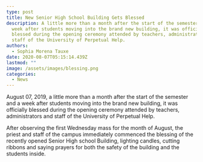 ```yaml
---
type: post
title: New Senior High School Building Gets Blessed
description: A little more than a month after the start of the semester and a
  week after students moving into the brand new building, it was officially
  blessed during the opening ceremony attended by teachers, administrators and
  staff of the University of Perpetual Help.
authors:
  - Sophia Morena Tauxe
date: 2020-08-07T05:15:14.439Z
lastmod: ""
image: /assets/images/blessing.png
categories:
  - News
---
```

August 07, 2019, a little more than a month after the start of the semester and a week after students moving into the brand new building, it was officially blessed during the opening ceremony attended by teachers, administrators and staff of the University of Perpetual Help.

After observing the first Wednesday mass for the month of August, the priest and staff of the campus immediately commenced the blessing of the recently opened Senior High school Building, lighting candles, cutting ribbons and saying prayers for both the safety of the building and the students inside.